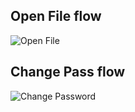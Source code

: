 
## Open File flow
![Open File](https://www.plantuml.com/plantuml/png/3SVDZG8n30RGLdORo7Ud6MGSPyPIuaJ-4HBLmxkzVpMUrQLy_jsP9nw0qxjTcdUzAiHvMufbuxqG_g4rrE5YF093ACi5NUboMe6-6RKczX5x3ftIpgzV)

## Change Pass flow
![Change Password](https://www.plantuml.com/plantuml/png/5Ssv3O8n343XdYbWWRYd-ZT1nd4EAN4Y7q9YUaBrklTTvgWUSzmUNMX4vj1nR-xRdW2AdrIxjtY7iT8IP_54QuBf5sVf2if2nQ0mUYX3xbWLfq5U16SBr50glpQQfVrtBfPy-WC0)